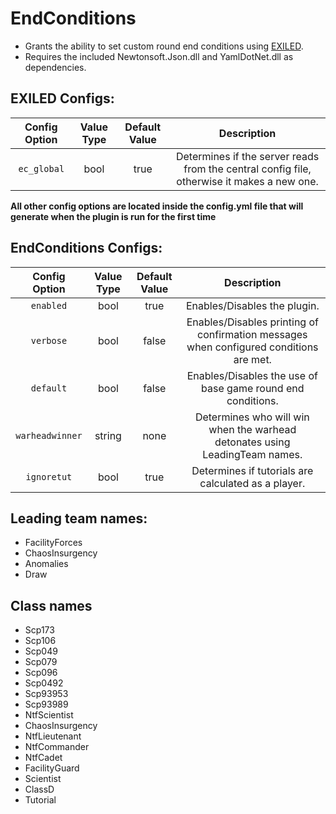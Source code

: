 # EndConditions
- Grants the ability to set custom round end conditions using [EXILED](https://github.com/galaxy119/EXILED/).
- Requires the included Newtonsoft.Json.dll and YamlDotNet.dll as dependencies.

## EXILED Configs:
| Config Option | Value Type | Default Value | Description |
|:------------------------:|:----------:|:-------------:|:------------------------------------------:|
| `ec_global` | bool | true | Determines if the server reads from the central config file, otherwise it makes a new one. |

__All other config options are located inside the config.yml file that will generate when the plugin is run for the first time__

## EndConditions Configs:
| Config Option | Value Type | Default Value | Description |
|:------------------------:|:----------:|:-------------:|:------------------------------------------:|
| `enabled` | bool | true | Enables/Disables the plugin. |
| `verbose` | bool | false | Enables/Disables printing of confirmation messages when configured conditions are met. |
| `default` | bool | false | Enables/Disables the use of base game round end conditions. |
| `warheadwinner` | string | none | Determines who will win when the warhead detonates using LeadingTeam names. |
| `ignoretut` | bool | true | Determines if tutorials are calculated as a player. |

## Leading team names:
- FacilityForces
- ChaosInsurgency
- Anomalies
- Draw

## Class names
- Scp173
- Scp106
- Scp049
- Scp079
- Scp096
- Scp0492
- Scp93953
- Scp93989
- NtfScientist
- ChaosInsurgency
- NtfLieutenant
- NtfCommander
- NtfCadet
- FacilityGuard
- Scientist
- ClassD
- Tutorial
